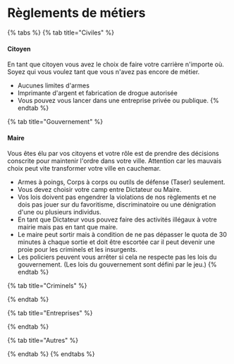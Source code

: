 # Règlements de métiers

{% tabs %}
{% tab title="Civiles" %}
#### Citoyen

En tant que citoyen vous avez le choix de faire votre carrière n'importe où. Soyez qui vous voulez tant que vous n'avez pas encore de métier.

* Aucunes limites d'armes
* Imprimante d'argent et fabrication de drogue autorisée
* Vous pouvez vous lancer dans une entreprise privée ou publique.
{% endtab %}

{% tab title="Gouvernement" %}
#### Maire

Vous êtes élu par vos citoyens et votre rôle est de prendre des décisions conscrite pour maintenir l'ordre dans votre ville. Attention car les mauvais choix peut vite transformer votre ville en cauchemar.

* Armes à poings, Corps à corps ou outils de défense (Taser) seulement.
* Vous devez choisir votre camp entre Dictateur ou Maire.
* Vos lois doivent pas engendrer la violations de nos règlements et ne dois pas jouer sur du favoritisme, discriminatoire ou une dénigration d'une ou plusieurs individus.
* En tant que Dictateur vous pouvez faire des activités illégaux à votre mairie mais pas en tant que maire.
* Le maire peut sortir mais à condition de ne pas dépasser le quota de 30 minutes à chaque sortie et doit être escortée car il peut devenir une proie pour les criminels et les insurgents.
* Les policiers peuvent vous arrêter si cela ne respecte pas les lois du gouvernement. (Les lois du gouvernement sont défini par le jeu.)
{% endtab %}

{% tab title="Criminels" %}

{% endtab %}

{% tab title="Entreprises" %}

{% endtab %}

{% tab title="Autres" %}

{% endtab %}
{% endtabs %}

